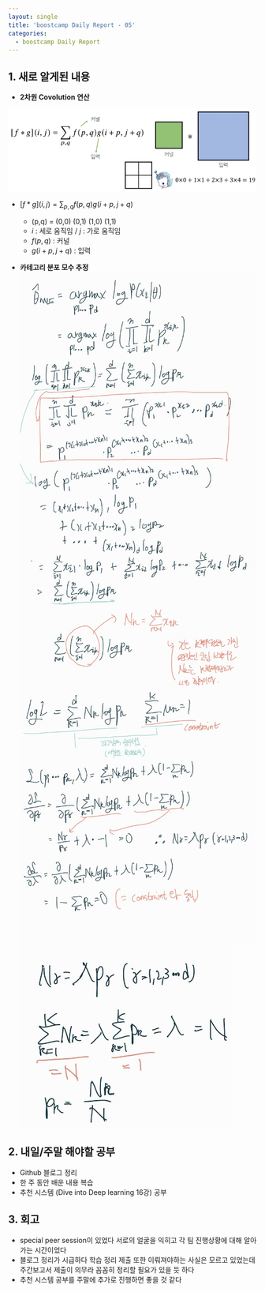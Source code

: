 ```yaml
---
layout: single
title: 'boostcamp Daily Report - 05'
categories:
  - boostcamp Daily Report
---
```

## 1. 새로 알게된 내용
- **2차원 Covolution 연산**

![jpg](/assets/images/2022-01-21/20220121_104651.jpg)

  -	$[f*g](i,j) = \sum_{p,q}{f(p,q)g(i+p, j+q)}$
	- (p,q) = (0,0) (0,1) (1,0) (1,1)
	- $i$ : 세로 움직임 / $j$ : 가로 움직임
	- $f(p,q)$ : 커널 
	- $g(i+p, j+q)$ : 입력

- **카테고리 분포 모수 추정**
![jpg](/assets/images/2022-01-21/20220121_1.jpg)
![jpg](/assets/images/2022-01-21/20220121_2.jpg)
![jpg](/assets/images/2022-01-21/20220121_3.jpg)

## 2. 내일/주말 해야할 공부
- Github 블로그 정리
- 한 주 동안 배운 내용 복습
- 추천 시스템 (Dive into Deep learning 16강) 공부

## 3. 회고
- special peer session이 있었다 서로의 얼굴을 익히고 각 팀 진행상황에 대해 알아가는 시간이었다
- 블로그 정리가 시급하다 학습 정리 제출 또한 이뤄져야하는 사실은 모르고 있었는데 주간보고서 제출이 의무라 꼼꼼히 정리할 필요가 있을 듯 하다
- 추천 시스템 공부를 주말에 추가로 진행하면 좋을 것 같다 
